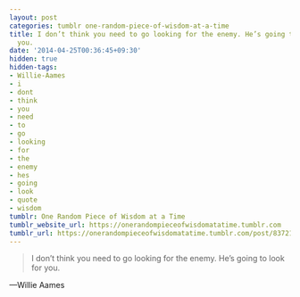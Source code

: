 ```yaml
---
layout: post
categories: tumblr one-random-piece-of-wisdom-at-a-time
title: I don’t think you need to go looking for the enemy. He’s going to look for
  you.
date: '2014-04-25T00:36:45+09:30'
hidden: true
hidden-tags:
- Willie-Aames
- i
- dont
- think
- you
- need
- to
- go
- looking
- for
- the
- enemy
- hes
- going
- look
- quote
- wisdom
tumblr: One Random Piece of Wisdom at a Time
tumblr_website_url: https://onerandompieceofwisdomatatime.tumblr.com
tumblr_url: https://onerandompieceofwisdomatatime.tumblr.com/post/83721541022/i-dont-think-you-need-to-go-looking-for-the
---
```

> I don’t think you need to go looking for the enemy. He’s going to look for you.

—Willie Aames
